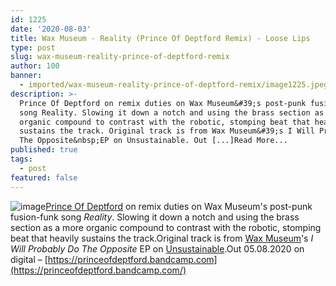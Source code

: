 ```yaml
---
id: 1225
date: '2020-08-03'
title: Wax Museum - Reality (Prince Of Deptford Remix) - Loose Lips
type: post
slug: wax-museum-reality-prince-of-deptford-remix
author: 100
banner:
  - imported/wax-museum-reality-prince-of-deptford-remix/image1225.jpeg
description: >-
  Prince Of Deptford on remix duties on Wax Museum&#39;s post-punk fusion-funk
  song Reality. Slowing it down a notch and using the brass section as a more
  organic compound to contrast with the robotic, stomping beat that heavily
  sustains the track. Original track is from Wax Museum&#39;s I Will Probably Do
  The Opposite&nbsp;EP on Unsustainable. Out [...]Read More...
published: true
tags:
  - post
featured: false
---
```

![image](../imported/wax-museum-reality-prince-of-deptford-remix/image1225.jpeg)[](https://unsustainable.bandcamp.com/)[Prince Of Deptford](https://princeofdeptford.bandcamp.com/) on remix duties on Wax Museum's post-punk fusion-funk song _Reality_. Slowing it down a notch and using the brass section as a more organic compound to contrast with the robotic, stomping beat that heavily sustains the track.Original track is from [Wax Museum](https://www.instagram.com/museum.of.wax.museum/)'s _I Will Probably Do The Opposite_ EP on [Unsustainable](https://unsustainable.bandcamp.com/).Out 05.08.2020 on digital – [](https://princeofdeptford.bandcamp.com/)[https://princeofdeptford.bandcamp.com](https://princeofdeptford.bandcamp.com/)